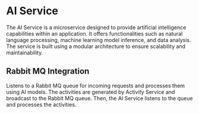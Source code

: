 # AI Service

The AI Service is a microservice designed to provide artificial intelligence capabilities within an application. It
offers functionalities such as natural language processing, machine learning model inference, and data analysis. The
service is built using a modular architecture to ensure scalability and maintainability.

## Rabbit MQ Integration

Listens to a Rabbit MQ queue for incoming requests and processes them using AI models. The activities are generated by
Activity Service and broadcast to the Rabbit MQ queue. Then, the AI Service listens to the queue and processes the
activities.
